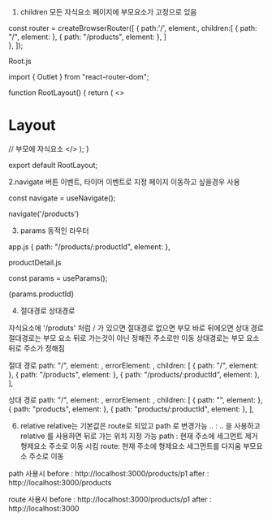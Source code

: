 
1. children
모든 자식요소 페이지에 부모요소가 고정으로 있음
 
const router = createBrowserRouter([
  {
    path:'/',
    element:<RootLayout/>,
    children:[
      { path: "/", element: <HomePage /> },
      { path: "/products", element: <ProductsPage /> },
    ]  
  },
]);

Root.js

import { Outlet } from "react-router-dom";

function RootLayout() {
  return (
    <>
      <h1>Layout</h1>
      <Outlet /> // 부모에 자식요소
    </>
  );
}

export default RootLayout;

2.navigate 
버튼 이벤트, 타이머 이벤트로 지정 페이지 이동하고 싶을경우 사용

const navigate = useNavigate();

navigate('/products')

3. params
 동적인 라우터

app.js
{ path: "/products/:productId", element: <ProductDetailPage /> },

productDetail.js

const params = useParams();

<p>{params.productId}</p>

4. 절대경로 상대경로

  자식요소에 '/produts' 처럼 / 가 있으면 절대경로 없으면 부모 바로 뒤에오면 상대 경로
  절대경로는 부모 요소 뒤로 가는것이 아닌 정해진 주소로만 이동
  상대경로는 부모 요소 뒤로 주소가 정해짐


절대 경로
    path: "/",
    element: <RootLayout />,
    errorElement: <ErrorPage />,
    children: [
      { path: "/", element: <HomePage /> },
      { path: "/products", element: <ProductsPage /> },
      { path: "/products/:productId", element: <ProductDetailPage /> },
    ],

 상대 경로
     path: "/",
    element: <RootLayout />,
    errorElement: <ErrorPage />,
    children: [
      { path: "", element: <HomePage /> },
      { path: "products", element: <ProductsPage /> },
      { path: "products/:productId", element: <ProductDetailPage /> },
    ],



6. relative
relative는 기본값은 route로 되있고 path 로 변경가능
.. : .. 을 사용하고 relative 를 사용하면 뒤로 가는 위치 지정 가능
path : 현재 주소에 세그먼트 제거 형제요소 주소로 이동 시킴
route: 현재 주소에 형제요소 세그먼트를 다지움 부모요소 주소로 이동
<Link to='..' relative='route'>

path 사용시
before : http://localhost:3000/products/p1
after : http://localhost:3000/products

route 사용시
before : http://localhost:3000/products/p1
after : http://localhost:3000
